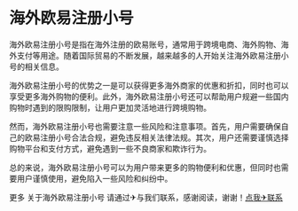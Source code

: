 # 海外欧易注册小号

海外欧易注册小号是指在海外注册的欧易账号，通常用于跨境电商、海外购物、海外支付等用途。随着国际贸易的不断发展，越来越多的人开始关注海外欧易注册小号的相关信息。

海外欧易注册小号的优势之一是可以获得更多海外商家的优惠和折扣，同时也可以享受更多海外购物的便利。此外，海外欧易注册小号还可以帮助用户规避一些国内购物时遇到的限购限制，让用户更加灵活地进行跨境购物。

然而，海外欧易注册小号也需要注意一些风险和注意事项。首先，用户需要确保自己的欧易注册小号合法合规，避免违反相关法律法规。其次，用户还需要谨慎选择购物平台和支付方式，避免遇到一些不良商家和欺诈行为。

总的来说，海外欧易注册小号可以为用户带来更多的购物便利和优惠，但同时也需要用户谨慎使用，避免陷入一些风险和纠纷中。

更多 关于海外欧易注册小号 请通过✈与我们联系，感谢阅读，谢谢！[点我✈联系](https://gg.k02.cc)